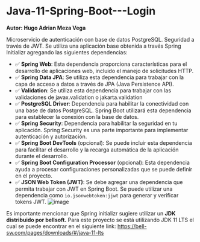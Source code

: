 # Java-11-Spring-Boot---Login

**Autor: Hugo Adrian Meza Vega**

Microservicio de autenticación con base de datos PostgreSQL. Seguridad a través de JWT.
Se utiliza una aplicación base obtenida a través Spring Initializr agregando las siguientes dependencias:
* ✅ **Spring Web**: Esta dependencia proporciona características para el desarrollo de aplicaciones web, incluido el manejo de solicitudes HTTP.
* ✅ **Spring Data JPA**: Se utiliza esta dependencia para trabajar con la capa de acceso a datos a través de JPA (Java Persistence API).
* ✅ **Validation**: Se utiliza esta dependencia para trabajar con las validaciones de javax.validation o jakarta.validation 
* ✅ **PostgreSQL Driver**: Dependencia para habilitar la conectividad con una base de datos PostgreSQL. Spring Boot utilizará esta dependencia para establecer la conexión con la base de datos.
* ✅ **Spring Security**: Dependencia para habilitar la seguridad en tu aplicación. Spring Security es una parte importante para implementar autenticación y autorización.
* ✅ **Spring Boot DevTools** (opcional): Se puede incluir esta dependencia para facilitar el desarrollo y la recarga automática de la aplicación durante el desarrollo.
* ✅ **Spring Boot Configuration Processor** (opcional): Esta dependencia ayuda a procesar configuraciones personalizadas que se puede definir en el proyecto.
* ✅ **JSON Web Token (JWT)**: Se debe agregar una dependencia que permita trabajar con JWT en Spring Boot. Se puede utilizar una dependencia como `io.jsonwebtoken:jjwt` para generar y verificar tokens JWT.
![image](https://github.com/hamv15/Java-11-Spring-Boot---Login/assets/47130351/70e7bfa3-0842-4e33-b823-01bd5ee5b976)


Es importante mencionar que Spring initializr sugiere utilizar un **JDK distribuido por bellsoft.** Para este proyecto se está utilizando JDK 11 LTS el cual se puede encontrar en el siguiente link: https://bell-sw.com/pages/downloads/#/java-11-lts
  
